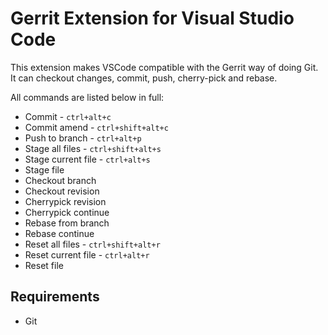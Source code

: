 # Gerrit Extension for Visual Studio Code

This extension makes VSCode compatible with the Gerrit way of doing Git.
It can checkout changes, commit, push, cherry-pick and rebase.

All commands are listed below in full:

* Commit - `ctrl+alt+c`
* Commit amend - `ctrl+shift+alt+c`
* Push to branch - `ctrl+alt+p`
* Stage all files - `ctrl+shift+alt+s`
* Stage current file - `ctrl+alt+s`
* Stage file
* Checkout branch
* Checkout revision
* Cherrypick revision
* Cherrypick continue
* Rebase from branch
* Rebase continue
* Reset all files - `ctrl+shift+alt+r`
* Reset current file - `ctrl+alt+r`
* Reset file

## Requirements

* Git
